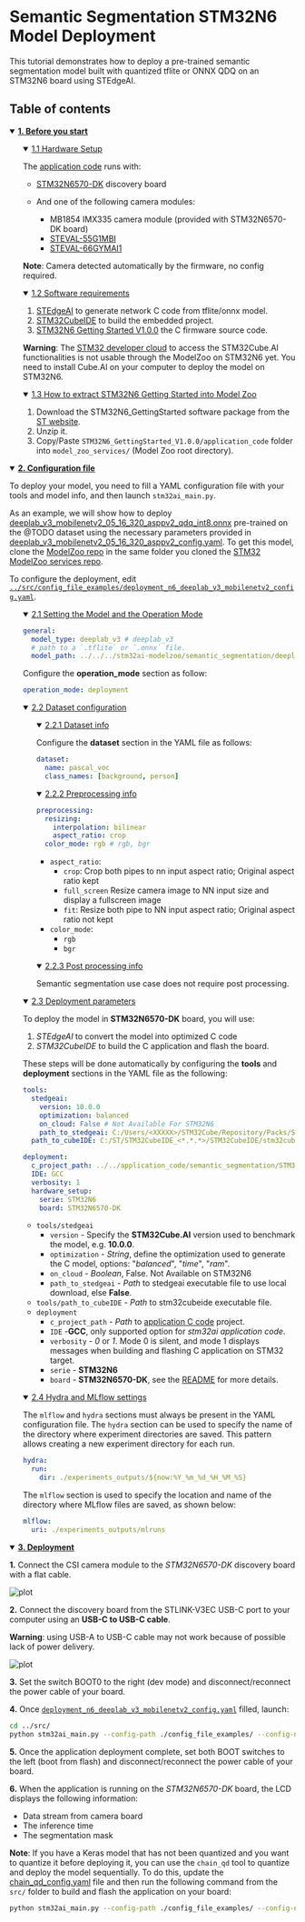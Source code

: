 # Semantic Segmentation STM32N6 Model Deployment

This tutorial demonstrates how to deploy a pre-trained semantic segmentation model built with quantized tflite or ONNX QDQ on an STM32N6 board using STEdgeAI.

## Table of contents

<details open><summary><a href="#1"><b>1. Before you start</b></a></summary><a id="1"></a>

<ul><details open><summary><a href="#1-1">1.1 Hardware Setup</a></summary><a id="1-1"></a>

The [application code](../../application_code/semantic_segmentation/STM32N6/README_ModelZoo.md) runs with:

- [STM32N6570-DK](https://www.st.com/en/evaluation-tools/stm32n6570-dk.html) discovery board

- And one of the following camera modules:
  - MB1854 IMX335 camera module (provided with STM32N6570-DK board)
  - [STEVAL-55G1MBI](https://www.st.com/en/evaluation-tools/steval-55g1mbi.html)
  - [STEVAL-66GYMAI1](https://www.st.com/en/evaluation-tools/steval-66gymai.html)

__Note__: Camera detected automatically by the firmware, no config required.

</details></ul>
<ul><details open><summary><a href="#1-2">1.2 Software requirements</a></summary><a id="1-2"></a>

1. [STEdgeAI](https://www.st.com/en/development-tools/stedgeai-core.html) to generate network C code from tflite/onnx model.
2. [STM32CubeIDE](https://www.st.com/en/development-tools/stm32cubeide.html) to build the embedded project.
3. [STM32N6 Getting Started V1.0.0](https://www.st.com/en/development-tools/stm32n6-ai.html) the C firmware source code.

__Warning__: The [STM32 developer cloud](https://stedgeai-dc.st.com/home) to access the STM32Cube.AI functionalities is not usable through the ModelZoo on STM32N6 yet. You need to install Cube.AI on your computer to deploy the model on STM32N6.

</details></ul>
<ul><details open><summary><a href="#1-3">1.3 How to extract STM32N6 Getting Started into Model Zoo</a></summary><a id="1-3"></a>

1. Download the STM32N6_GettingStarted software package from the [ST website](https://www.st.com/en/development-tools/stm32n6-ai.html).
2. Unzip it.
3. Copy/Paste `STM32N6_GettingStarted_V1.0.0/application_code` folder into `model_zoo_services/` (Model Zoo root directory).

</details></ul>
</details>
<details open><summary><a href="#2"><b>2. Configuration file</b></a></summary><a id="2"></a>

To deploy your model, you need to fill a YAML configuration file with your tools and model info, and then launch `stm32ai_main.py`.

As an example, we will show how to deploy [deeplab_v3_mobilenetv2_05_16_320_asppv2_qdq_int8.onnx](https://github.com/STMicroelectronics/stm32ai-modelzoo/semantic_segmentation/deeplab_v3/ST_pretrainedmodel_public_dataset/person_coco_2017_pascal_voc_2012/deeplab_v3_mobilenetv2_05_16_320) pre-trained on the @TODO dataset using the necessary parameters provided in [deeplab_v3_mobilenetv2_05_16_320_asppv2_config.yaml](https://github.com/STMicroelectronics/stm32ai-modelzoo/semantic_segmentation/deeplab_v3/ST_pretrainedmodel_public_dataset/person_coco_2017_pascal_voc_2012/deeplab_v3_mobilenetv2_05_16_320/deeplab_v3_mobilenetv2_05_16_320_asppv2_config.yaml). To get this model, clone the [ModelZoo repo](https://github.com/STMicroelectronics/stm32ai-modelzoo/) in the same folder you cloned the [STM32 ModelZoo services repo](https://github.com/STMicroelectronics/stm32ai-modelzoo-services/).

To configure the deployment, edit [`../src/config_file_examples/deployment_n6_deeplab_v3_mobilenetv2_config.yaml`](../src/config_file_examples/deployment_n6_deeplab_v3_mobilenetv2_config.yaml).

<ul><details open><summary><a href="#2-1">2.1 Setting the Model and the Operation Mode</a></summary><a id="2-1"></a>

```yaml
general:
  model_type: deeplab_v3 # deeplab_v3
  # path to a `.tflite` or `.onnx` file.
  model_path: ../../../stm32ai-modelzoo/semantic_segmentation/deeplab_v3/ST_pretrainedmodel_public_dataset/person_coco_2017_pascal_voc_2012/deeplab_v3_mobilenetv2_05_16_320/deeplab_v3_mobilenetv2_05_16_320_asppv2_qdq_int8.onnx
```

Configure the __operation_mode__ section as follow:

```yaml
operation_mode: deployment
```

</details></ul>
<ul><details open><summary><a href="#2-2">2.2 Dataset configuration</a></summary><a id="2-2"></a>

<ul><details open><summary><a href="#2-2-1">2.2.1 Dataset info</a></summary><a id="2-2-1"></a>

Configure the __dataset__ section in the YAML file as follows:

```yaml
dataset:
  name: pascal_voc
  class_names: [background, person]
```

</details></ul>
<ul><details open><summary><a href="#2-2-2">2.2.2 Preprocessing info</a></summary><a id="2-2-2"></a>

```yaml
preprocessing:
  resizing:
    interpolation: bilinear
    aspect_ratio: crop
  color_mode: rgb # rgb, bgr
```

- `aspect_ratio`:
  - `crop`: Crop both pipes to nn input aspect ratio; Original aspect ratio kept
  - `full_screen` Resize camera image to NN input size and display a fullscreen image
  - `fit`: Resize both pipe to NN input aspect ratio; Original aspect ratio not kept
- `color_mode`:
  - `rgb`
  - `bgr`

</details></ul>
<ul><details open><summary><a href="#2-2-3">2.2.3 Post processing info</a></summary><a id="2-2-3"></a>

Semantic segmentation use case does not require post processing.

</details></ul>
</details></ul>
<ul><details open><summary><a href="#2-3">2.3 Deployment parameters</a></summary><a id="2-3"></a>

To deploy the model in __STM32N6570-DK__ board, you will use:

1. *STEdgeAI* to convert the model into optimized C code
2. *STM32CubeIDE* to build the C application and flash the board.

These steps will be done automatically by configuring the __tools__ and __deployment__ sections in the YAML file as the following:

```yaml
tools:
  stedgeai:
    version: 10.0.0
    optimization: balanced
    on_cloud: False # Not Available For STM32N6
    path_to_stedgeai: C:/Users/<XXXXX>/STM32Cube/Repository/Packs/STMicroelectronics/X-CUBE-AI/<*.*.*>/Utilities/windows/stedgeai.exe
  path_to_cubeIDE: C:/ST/STM32CubeIDE_<*.*.*>/STM32CubeIDE/stm32cubeide.exe

deployment:
  c_project_path: ../../application_code/semantic_segmentation/STM32N6/
  IDE: GCC
  verbosity: 1
  hardware_setup:
    serie: STM32N6
    board: STM32N6570-DK
```

- `tools/stedgeai`
  - `version` - Specify the __STM32Cube.AI__ version used to benchmark the model, e.g. __10.0.0__.
  - `optimization` - *String*, define the optimization used to generate the C model, options: "*balanced*", "*time*", "*ram*".
  - `on_cloud` - *Boolean*, False. Not Available on STM32N6
  - `path_to_stedgeai` - *Path* to stedgeai executable file to use local download, else __False__.
- `tools/path_to_cubeIDE` - *Path* to stm32cubeide executable file.
- `deployment`
  - `c_project_path` - *Path* to [application C code](../../application_code/semantic_segmentation/STM32N6/README.md) project.
  - `IDE` -__GCC__, only supported option for *stm32ai application code*.
  - `verbosity` - *0* or *1*. Mode 0 is silent, and mode 1 displays messages when building and flashing C application on STM32 target.
  - `serie` - __STM32N6__
  - `board` - __STM32N6570-DK__, see the [README](../../application_code/semantic_segmentation/STM32N6/README.md) for more details.

</details></ul>
<ul><details open><summary><a href="#2-4">2.4 Hydra and MLflow settings</a></summary><a id="2-4"></a>

The `mlflow` and `hydra` sections must always be present in the YAML configuration file. The `hydra` section can be used to specify the name of the directory where experiment directories are saved. This pattern allows creating a new experiment directory for each run.

```yaml
hydra:
  run:
    dir: ./experiments_outputs/${now:%Y_%m_%d_%H_%M_%S}
```

The `mlflow` section is used to specify the location and name of the directory where MLflow files are saved, as shown below:

```yaml
mlflow:
  uri: ./experiments_outputs/mlruns
```

</details></ul>
</details>
<details open><summary><a href="#3"><b>3. Deployment</b></a></summary><a id="3"></a>

__1.__ Connect the CSI camera module to the *STM32N6570-DK* discovery board with a flat cable.

![plot](./doc/img/STM32N6570-DK_Camera.JPG)

__2.__ Connect the discovery board from the STLINK-V3EC USB-C port to your computer using an __USB-C to USB-C cable__.

__Warning__: using USB-A to USB-C cable may not work because of possible lack of power delivery.

![plot](./doc/img/STM32N6570-DK_USB.JPG)

__3.__ Set the switch BOOT0 to the right (dev mode) and disconnect/reconnect the power cable of your board.

__4.__ Once [`deployment_n6_deeplab_v3_mobilenetv2_config.yaml`](../src/config_file_examples/deployment_n6_deeplab_v3_mobilenetv2_config.yaml) filled, launch:

```bash
cd ../src/
python stm32ai_main.py --config-path ./config_file_examples/ --config-name deployment_n6_deeplab_v3_mobilenetv2_config.yaml
```

__5.__ Once the application deployment complete, set both BOOT switches to the left (boot from flash) and disconnect/reconnect the power cable of your board.

__6.__ When the application is running on the *STM32N6570-DK* board, the LCD displays the following information:

- Data stream from camera board
- The inference time
- The segmentation mask

__Note__:
If you have a Keras model that has not been quantized and you want to quantize it before deploying it, you can use the `chain_qd` tool to quantize and deploy the model sequentially. To do this, update the [chain_qd_config.yaml](../src/config_file_examples/chain_qd_n6_config.yaml) file and then run the following command from the `src/` folder to build and flash the application on your board:

```bash
python stm32ai_main.py --config-path ./config_file_examples/ --config-name chain_qd_config.yaml
```


</details>

